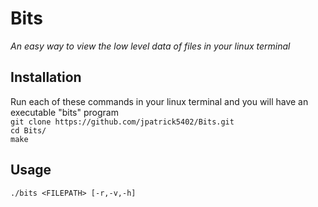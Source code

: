 # Bits
_An easy way to view the low level data of files in your linux terminal_

## Installation

Run each of these commands in your linux terminal and you will have an executable "bits" program <br>
`git clone https://github.com/jpatrick5402/Bits.git` <br>
`cd Bits/` <br>
`make` <br>

## Usage

`./bits <FILEPATH> [-r,-v,-h]`
